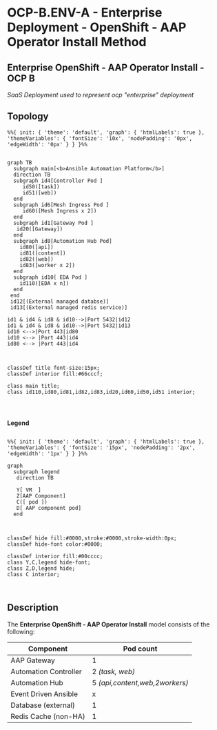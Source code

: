 # OCP-B.ENV-A - Enterprise Deployment - OpenShift - AAP Operator Install Method

## Enterprise OpenShift - AAP Operator Install - OCP B
_SaaS Deployment used to represent ocp "enterprise" deployment_

## Topology

```mermaid
%%{ init: { 'theme': 'default', 'graph': { 'htmlLabels': true }, 'themeVariables': { 'fontSize': '10x', 'nodePadding': '0px', 'edgeWidth': '0px' } } }%%


graph TB
  subgraph main[<b>Ansible Automation Platform</b>]
  direction TB
  subgraph id4[Controller Pod ]
     id50([task])
     id51([web])
  end
  subgraph id6[Mesh Ingress Pod ]
     id60([Mesh Ingress x 2])
  end
  subgraph id1[Gateway Pod ]
   id20([Gateway])
  end
  subgraph id8[Automation Hub Pod]
    id80([api])
    id81([content])
    id82([web])
    id83([worker x 2])
  end
  subgraph id10[ EDA Pod ]
    id110([EDA x n])
  end
 end
 id12[(External managed databse)]
 id13[(External managed redis service)]

id1 & id4 & id8 & id10-->|Port 5432|id12
id1 & id4 & id8 & id10-->|Port 5432|id13
id10 <-->|Port 443|id80
id10 <--> |Port 443|id4
id80 <--> |Port 443|id4



classDef title font-size:15px;
classDef interior fill:#66cccf;

class main title;
class id110,id80,id81,id82,id83,id20,id60,id50,id51 interior;




```

**Legend**

```mermaid

%%{ init: { 'theme': 'default', 'graph': { 'htmlLabels': true }, 'themeVariables': { 'fontSize': '15px', 'nodePadding': '2px', 'edgeWidth': '1px' } } }%%

graph
  subgraph legend
   direction TB

   Y[ VM  ]
   Z[AAP Component]
   C([ pod ])
   D[ AAP component pod]
  end



classDef hide fill:#0000,stroke:#0000,stroke-width:0px;
classDef hide-font color:#0000;

classDef interior fill:#00cccc;
class Y,C,legend hide-font;
class Z,D,legend hide;
class C interior;



```

## Description

The **Enterprise OpenShift - AAP Operator Install** model consists of the following:

| Component                                     | Pod count                      |
| --------------------------------------------- | ------------------------------ |
| AAP Gateway                                   | 1                              |
| Automation Controller                         | 2 *(task, web)*                |
| Automation Hub                                | 5 *(api,content,web,2workers)* |
| Event Driven Ansible                          | x                              |
| Database (external)                           | 1                              |
| Redis Cache (non-HA)                          | 1                              |

